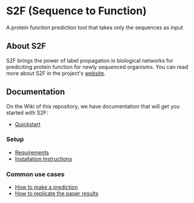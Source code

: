 # S2F (Sequence to Function)

A protein function prediction tool that takes only the sequences as input

## About S2F

S2F brings the power of label propagation in biological networks for prediciting protein function for newly sequenced organisms. You can read more about S2F in the project's [website](https://paccanarolab.org/s2f).

## Documentation

On the Wiki of this repository, we have documentation that will get you started with S2F:

* [Quickstart](wiki/Quickstart)

### Setup 

* [Requirements](Requirements)
* [Installation Instructions](Installation-Instructions)

### Common use cases

* [How to make a prediction](How-to-make-a-prediction)
* [How to replicate the paper results](How-to-replicate-the-paper-results)
